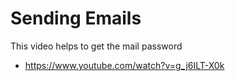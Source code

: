 # Sending Emails

This video helps to get the mail password

- https://www.youtube.com/watch?v=g_j6ILT-X0k